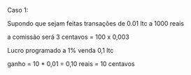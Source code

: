 Caso 1:


Supondo que sejam feitas transações de 0.01 ltc a 1000 reais

a comissão será 3 centavos = 100 x 0,003

Lucro programado a 1%
venda 0,1 ltc

ganho = 10 * 0,01 =  0,10 reais = 10 centavos

